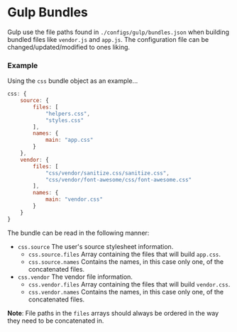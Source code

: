 # Gulp Bundles

Gulp use the file paths found in `./configs/gulp/bundles.json` when building bundled files like `vendor.js` and `app.js`. The configuration file can be changed/updated/modified to ones liking. 

### Example

Using the `css` bundle object as an example...

```js
css: {
    source: {
        files: [
            "helpers.css",
            "styles.css"
        ],
        names: {
            main: "app.css"
        }
    },
    vendor: {
        files: [
            "css/vendor/sanitize.css/sanitize.css",
            "css/vendor/font-awesome/css/font-awesome.css"
        ],
        names: {
            main: "vendor.css"
        }
    }
}
```

The bundle can be read in the following manner:

- `css.source` The user's source stylesheet information.
	- `css.source.files` Array containing the files that will build `app.css`.
	- `css.source.names` Contains the names, in this case only one, of the concatenated files.
- `css.vendor` The vendor file information.
	- `css.vendor.files` Array containing the files that will build `vendor.css`.
	- `css.vendor.names` Contains the names, in this case only one, of the concatenated files.

**Note**: File paths in the `files` arrays should always be ordered in the way they need to be concatenated in.
